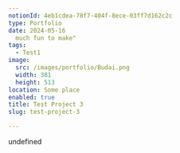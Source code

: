 ```yaml
---
notionId: 4eb1cdea-78f7-404f-8ece-03ff7d162c2c
type: Portfolio
date: 2024-05-16
  much fun to make"
tags:
  - Test1
image:
  src: /images/portfolio/Budai.png
  width: 381
  height: 513
location: Some place
enabled: true
title: Test Project 3
slug: test-project-3

---
```

undefined
